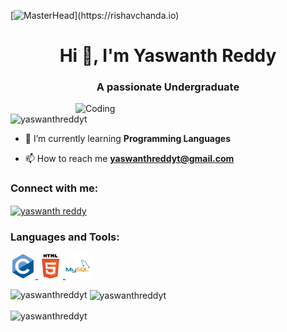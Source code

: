 [![MasterHead](https://1.bp.blogspot.com/-7A4WynwLsM...)](https://rishavchanda.io)
<h1 align="center">Hi 👋, I'm Yaswanth Reddy</h1>
<h3 align="center">A passionate Undergraduate</h3>
<img align="right" alt="Coding" width="400" src="https://www.appstudio.ca/blog/wp-content/uploads/2021/01/Which-programming-language-is-in-demand-in-Canada.jpg">

<p align="left"> <img src="https://komarev.com/ghpvc/?username=yaswanthreddyt&label=Profile%20views&color=0e75b6&style=flat" alt="yaswanthreddyt" /> </p>

- 🌱 I’m currently learning **Programming Languages**

- 📫 How to reach me **yaswanthreddyt@gmail.com**

<h3 align="left">Connect with me:</h3>
<p align="left">
<a href="https://linkedin.com/in/yaswanth reddy" target="blank"><img align="center" src="https://raw.githubusercontent.com/rahuldkjain/github-profile-readme-generator/master/src/images/icons/Social/linked-in-alt.svg" alt="yaswanth reddy" height="30" width="40" /></a>
</p>

<h3 align="left">Languages and Tools:</h3>
<p align="left"> <a href="https://www.cprogramming.com/" target="_blank" rel="noreferrer"> <img src="https://raw.githubusercontent.com/devicons/devicon/master/icons/c/c-original.svg" alt="c" width="40" height="40"/> </a> <a href="https://www.w3.org/html/" target="_blank" rel="noreferrer"> <img src="https://raw.githubusercontent.com/devicons/devicon/master/icons/html5/html5-original-wordmark.svg" alt="html5" width="40" height="40"/> </a> <a href="https://www.mysql.com/" target="_blank" rel="noreferrer"> <img src="https://raw.githubusercontent.com/devicons/devicon/master/icons/mysql/mysql-original-wordmark.svg" alt="mysql" width="40" height="40"/> </a> </p>

<p><img align="left" src="https://github-readme-stats.vercel.app/api/top-langs?username=yaswanthreddyt&show_icons=true&locale=en&layout=compact" alt="yaswanthreddyt" /></p>

<p>&nbsp;<img align="center" src="https://github-readme-stats.vercel.app/api?username=yaswanthreddyt&show_icons=true&locale=en" alt="yaswanthreddyt" /></p>

<p><img align="center" src="https://github-readme-streak-stats.herokuapp.com/?user=yaswanthreddyt&" alt="yaswanthreddyt" /></p>
